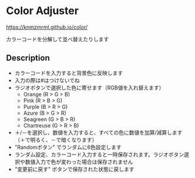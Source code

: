 # Color Adjuster

<https://knmzmrml.github.io/color/>

カラーコードを分解して並べ替えたりします

## Description
- カラーコードを入力すると背景色に反映します
- 入力の際は#はつけないでね
- ラジオボタンで選択した色に寄せます（RGB値を入れ替えます）
  - Orange (R > G > B)
  - Pink (R >  B > G)
  - Purple (B > R > G)
  - Azure (B > G > R)
  - Seagreen (G > B > R)
  - Chartreuse (G > R > B)
- ＋/－を選択し、数値を入力すると、すべての色に数値を加算/減算します（＋で明るく、－で暗くなります）
- "Randomボタン" でランダムに6色設定します
- ランダム設定、カラーコード入力すると一時保存されます。ラジオボタン選択や数値入力で色が変わった場合は保存されません
- "変更前に戻す" ボタンで保存された状態に戻します
